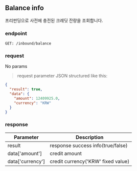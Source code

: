 ## Balance info

프리펀딩으로 사전에 충전된 크레딧 잔량을 조회합니다.

### endpoint
<code>GET: /inbound/balance</code>

### request
No params

> request parameter JSON structured like this:

```json
{
  "result": true,
  "data": {
    "amount": 12409925.0,
    "currency": "KRW"
  }
}
```

### response
Parameter | Description
--------- | -----------
result | response success info(true/false)
data['amount'] | credit amount
data['currency'] | credit currency('KRW' fixed value)
